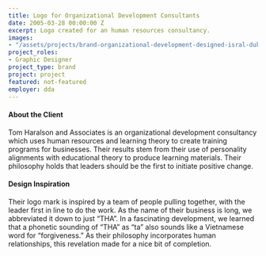 ```yaml
---
title: Logo for Organizational Development Consultants
date: 2005-03-28 00:00:00 Z
excerpt: Logo created for an human resources consultancy.
images:
- "/assets/projects/brand-organizational-development-designed-isral-duke.jpg"
project_roles:
- Graphic Designer
project_type: brand
project: project
featured: not-featured
employer: dda
---
```

#### About the Client

Tom Haralson and Associates is an organizational development consultancy which uses human resources and learning theory to create training programs for businesses. Their results stem from their use of personality alignments with educational theory to produce learning materials. Their philosophy holds that leaders should be the first to initiate positive change.

#### Design Inspiration

Their logo mark is inspired by a team of people pulling together, with the leader first in line to do the work. As the name of their business is long, we abbreviated it down to just “THA”. In a fascinating development, we learned that a phonetic sounding of “THA” as “ta” also sounds like a Vietnamese word for “forgiveness.” As their philosophy incorporates human relationships, this revelation made for a nice bit of completion.
